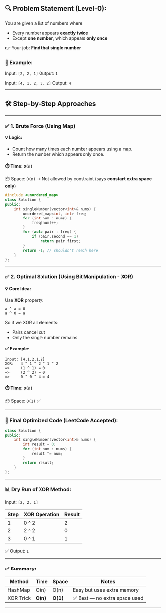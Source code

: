 ## 🔍 Problem Statement (Level-0):

You are given a list of numbers where:

* Every number appears **exactly twice**
* Except **one number**, which appears **only once**

👉 Your job: **Find that single number**

### 🧠 Example:

Input: `[2, 2, 1]`
Output: `1`

Input: `[4, 1, 2, 1, 2]`
Output: `4`

---

## 🛠️ Step-by-Step Approaches

---

### ✅ 1. **Brute Force (Using Map)**

#### 💡 Logic:

* Count how many times each number appears using a map.
* Return the number which appears only once.

#### ⏱️ Time: `O(n)`

📦 Space: `O(n)` → Not allowed by constraint (says **constant extra space only**)

```cpp
#include <unordered_map>
class Solution {
public:
    int singleNumber(vector<int>& nums) {
        unordered_map<int, int> freq;
        for (int num : nums) {
            freq[num]++;
        }
        for (auto pair : freq) {
            if (pair.second == 1)
                return pair.first;
        }
        return -1; // shouldn't reach here
    }
};
```

---

### ✅ 2. **Optimal Solution (Using Bit Manipulation - XOR)**

#### 💡 Core Idea:

Use **XOR** property:

```
a ^ a = 0  
a ^ 0 = a
```

So if we XOR all elements:

* Pairs cancel out
* Only the single number remains

#### ✅ Example:

```
Input: [4,1,2,1,2]
XOR:   4 ^ 1 ^ 2 ^ 1 ^ 2
=>     (1 ^ 1) = 0
=>     (2 ^ 2) = 0
=>     0 ^ 0 ^ 4 = 4
```

#### ⏱️ Time: `O(n)`

📦 Space: `O(1)` ✅

---

### 🚀 Final Optimized Code (LeetCode Accepted):

```cpp
class Solution {
public:
    int singleNumber(vector<int>& nums) {
        int result = 0;
        for (int num : nums) {
            result ^= num;
        }
        return result;
    }
};
```

---

### 📊 Dry Run of XOR Method:

Input: `[2, 2, 1]`

| Step | XOR Operation | Result |
| ---- | ------------- | ------ |
| 1    | 0 ^ 2         | 2      |
| 2    | 2 ^ 2         | 0      |
| 3    | 0 ^ 1         | 1      |

✅ Output: `1`

---

### ✅ Summary:

| Method    | Time     | Space    | Notes                        |
| --------- | -------- | -------- | ---------------------------- |
| HashMap   | O(n)     | O(n)     | Easy but uses extra memory   |
| XOR Trick | **O(n)** | **O(1)** | ✅ Best — no extra space used |

---
